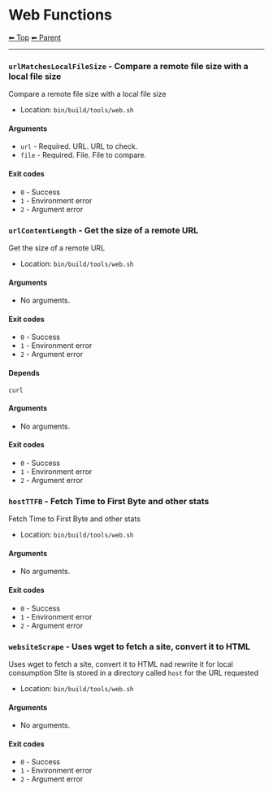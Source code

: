 
# Web Functions

<!-- TEMPLATE header 2 -->
[⬅ Top](index.md) [⬅ Parent ](../index.md)
<hr />

### `urlMatchesLocalFileSize` - Compare a remote file size with a local file size

Compare a remote file size with a local file size

- Location: `bin/build/tools/web.sh`

#### Arguments

- `url` - Required. URL. URL to check.
- `file` - Required. File. File to compare.

#### Exit codes

- `0` - Success
- `1` - Environment error
- `2` - Argument error 
### `urlContentLength` - Get the size of a remote URL

Get the size of a remote URL

- Location: `bin/build/tools/web.sh`

#### Arguments

- No arguments.

#### Exit codes

- `0` - Success
- `1` - Environment error
- `2` - Argument error

#### Depends

    curl
     
#### Arguments

- No arguments.

#### Exit codes

- `0` - Success
- `1` - Environment error
- `2` - Argument error 
### `hostTTFB` - Fetch Time to First Byte and other stats

Fetch Time to First Byte and other stats

- Location: `bin/build/tools/web.sh`

#### Arguments

- No arguments.

#### Exit codes

- `0` - Success
- `1` - Environment error
- `2` - Argument error
### `websiteScrape` - Uses wget to fetch a site, convert it to HTML

Uses wget to fetch a site, convert it to HTML nad rewrite it for local consumption
SIte is stored in a directory called `host` for the URL requested

- Location: `bin/build/tools/web.sh`

#### Arguments

- No arguments.

#### Exit codes

- `0` - Success
- `1` - Environment error
- `2` - Argument error
